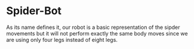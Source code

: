 # Spider-Bot

As its name defines it, our robot is a basic representation of the sipder movements but it will not perform exactly the same body moves since we are using only four legs instead of eight legs.
